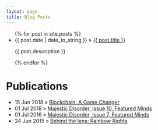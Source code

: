 ```yaml
---
layout: page
title: Blog Posts
---
```

<div id="home">
  <ul class="posts">
    {% for post in site.posts %}
      <li><span>{{ post.date | date_to_string }}</span> &raquo; <a href="{{ post.url }}">{{ post.title }}</a>
      <p> {{ post.description }} </p>
      </li>
    {% endfor %}
  </ul>
</div>

# Publications
* 15 Jun 2018 &raquo; [Blockchain: A Game Changer](https://dzone.com/articles/blockchain-the-business-game-changer)
* 01 Jul 2018 &raquo; [Majestic Disorder, Issue 10, Featured Minds](http://majesticdisorder.com/issues-inside-issue-10/)
* 01 Jul 2016 &raquo; [Majestic Disorder, Issue 7, Featured Minds](http://majesticdisorder.com/featured-minds-of-issue-7/)
* 24 Jun 2015 &raquo; [Behind the lens: Rainbow Rights](https://www.photocrowd.com/blog/94-behind-lens-rainbow-rights/)
